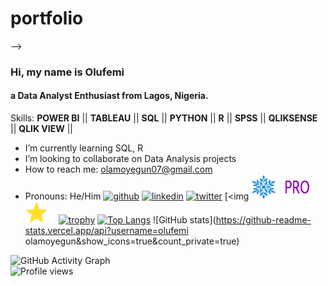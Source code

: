 # portfolio

-->
### Hi, my name is Olufemi
#### a Data Analyst Enthusiast from Lagos, Nigeria.
Skills: **POWER BI** || **TABLEAU** || **SQL** || **PYTHON** || **R** || **SPSS** || **QLIKSENSE** || **QLIK VIEW** ||
-  I’m currently learning SQL, R 
-  I’m looking to collaborate on Data Analysis projects 
-   How to reach me:  olamoyegun07@gmail.com
-  Pronouns: He/Him 
[<img src='https://cdn.jsdelivr.net/npm/simple-icons@3.0.1/icons/github.svg' alt='github' height='40'>](https://github.com/Olufemiolamoyegun)  [<img src='https://cdn.jsdelivr.net/npm/simple-icons@3.0.1/icons/linkedin.svg' alt='linkedin' height='40'>](https://www.linkedin.com/in/olufemi-olamoyegun//)  [<img src='https://cdn.jsdelivr.net/npm/simple-icons@3.0.1/icons/twitter.svg' alt='twitter' height='40'>](https://twitter.com/@olamfe)  [<img 
<a href='https://archiveprogram.github.com/'><img src='https://raw.githubusercontent.com/acervenky/animated-github-badges/master/assets/acbadge.gif' width='40' height='40'></a> <a href='https://github.com/pricing'><img src='https://raw.githubusercontent.com/acervenky/animated-github-badges/master/assets/pro.gif' width='40' height='40'></a> <a href='https://stars.github.com/'><img src='https://raw.githubusercontent.com/acervenky/animated-github-badges/master/assets/starbadge.gif' width='35' height='35'></a> 
[![trophy](https://github-profile-trophy.vercel.app/?username=Olufemiolamoyegun)](https://github.com/ryo-ma/github-profile-trophy)
[![Top Langs](https://github-readme-stats.vercel.app/api/top-langs/?username=Olufemiolamoyegun)](https://github.com/anuraghazra/github-readme-stats) ![GitHub stats](https://github-readme-stats.vercel.app/api?username=olufemi olamoyegun&show_icons=true&count_private=true)  
<!-- ![GitHub streak stats](https://github-readme-streak-stats.herokuapp.com/?user=Olufemi-glitch)   -->
![GitHub Activity Graph](https://activity-graph.herokuapp.com/graph?username=OlufemiOlamoyegun)  
![Profile views](https://gpvc.arturio.OlufemiOlamoyegun)  
<!-- ![Olufemi's GitHub stats](https://github-readme-stats.vercel.app/api?username=Olufemiolamoyegun&hide=contribs,prs) -->
<!---OlufemiOlamoyegun/OlufemiOlamoyegun is a ✨ special ✨ repository because its `README.md` (this file) appears on your GitHub profile.
